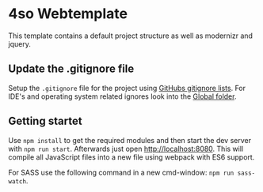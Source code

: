 # 4so Webtemplate

This template contains a default project structure as well as modernizr and jquery.


## Update the .gitignore file

Setup the `.gitignore` file for the project using [GitHubs gitignore lists](https://github.com/github/gitignore). 
For IDE's and operating system related ignores look into the [Global folder](https://github.com/github/gitignore/tree/master/Global).


## Getting startet

Use `npm install` to get the required modules and then start the dev server with
`npm run start`. Afterwards just open [http://localhost:8080](http://localhost:8080).
This will compile all JavaScript files into a new file using webpack with ES6
support.

For SASS use the following command in a new cmd-window: `npm run sass-watch`.

